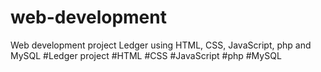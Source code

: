 # web-development
Web development project Ledger using HTML, CSS, JavaScript, php and MySQL
#Ledger project
#HTML #CSS #JavaScript #php #MySQL
